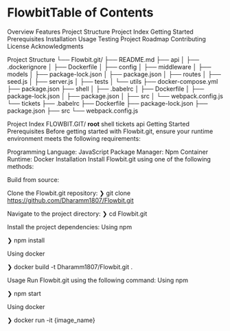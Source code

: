 # FlowbitTable of Contents
Overview
Features
Project Structure
Project Index
Getting Started
Prerequisites
Installation
Usage
Testing
Project Roadmap
Contributing
License
Acknowledgments

Project Structure
└── Flowbit.git/
    ├── README.md
    ├── api
    │   ├── .dockerignore
    │   ├── Dockerfile
    │   ├── config
    │   ├── middleware
    │   ├── models
    │   ├── package-lock.json
    │   ├── package.json
    │   ├── routes
    │   ├── seed.js
    │   ├── server.js
    │   ├── tests
    │   └── utils
    ├── docker-compose.yml
    ├── package.json
    ├── shell
    │   ├── .babelrc
    │   ├── Dockerfile
    │   ├── package-lock.json
    │   ├── package.json
    │   ├── src
    │   └── webpack.config.js
    └── tickets
        ├── .babelrc
        ├── Dockerfile
        ├── package-lock.json
        ├── package.json
        ├── src
        └── webpack.config.js

Project Index
FLOWBIT.GIT/
__root__
shell
tickets
api
Getting Started
Prerequisites
Before getting started with Flowbit.git, ensure your runtime environment meets the following requirements:

Programming Language: JavaScript
Package Manager: Npm
Container Runtime: Docker
Installation
Install Flowbit.git using one of the following methods:

Build from source:

Clone the Flowbit.git repository:
❯ git clone https://github.com/Dharamm1807/Flowbit.git

Navigate to the project directory:
❯ cd Flowbit.git

Install the project dependencies:
Using npm   

❯ npm install

Using docker   

❯ docker build -t Dharamm1807/Flowbit.git .

Usage
Run Flowbit.git using the following command: Using npm   

❯ npm start

Using docker   

❯ docker run -it {image_name}
